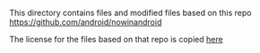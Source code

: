 This directory contains files and modified files based on this repo https://github.com/android/nowinandroid

The license for the files based on that repo is copied [here](LICENSE)